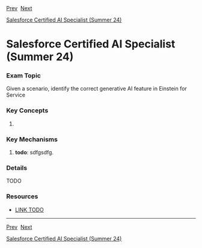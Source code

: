 <div>
  <span><a href="2.1.md">Prev</a></span>&nbsp;
  <span><a href="3.1.md">Next</a></span>
</div>

<span><a href="../README.md">Salesforce Certified AI Specialist (Summer 24)</a></h1>

# Salesforce Certified AI Specialist (Summer 24)

### Exam Topic
Given a scenario, identify the correct generative AI feature in Einstein for Service

### Key Concepts
1. []()

### Key Mechanisms
1. **todo**: sdfgsdfg.

### Details

TODO

### Resources
- [LINK TODO](URL)

<hr />

<div>
  <span><a href="2.1.md">Prev</a></span>&nbsp;
  <span><a href="3.1.md">Next</a></span>
</div>

<span><a href="../README.md">Salesforce Certified AI Specialist (Summer 24)</a></span>